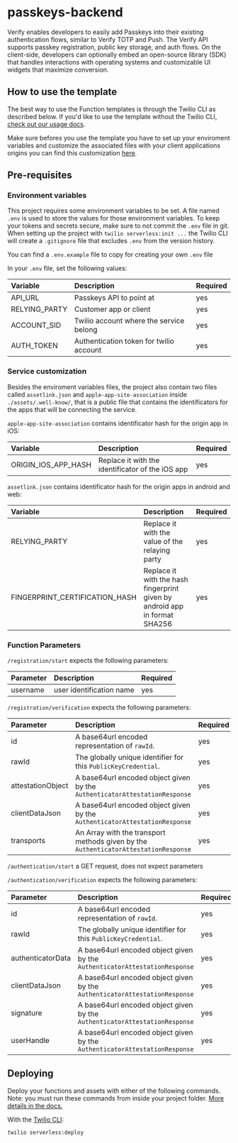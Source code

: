# passkeys-backend

Verify enables developers to easily add Passkeys into their existing authentication flows, similar to Verify TOTP and Push. The Verify API supports passkey registration, public key storage, and auth flows. On the client-side, developers can optionally embed an open-source library (SDK) that handles interactions with operating systems and customizable UI widgets that maximize conversion.

## How to use the template

The best way to use the Function templates is through the Twilio CLI as described below. If you'd like to use the template without the Twilio CLI, [check out our usage docs](../docs/USING_FUNCTIONS.md).

Make sure befores you use the template you have to set up your enviroment variables and 
customize the associated files with your client applications origins you can find this 
customization [here](#service-customization).

## Pre-requisites

### Environment variables

This project requires some environment variables to be set. A file named `.env` is used to store the values for those environment variables. To keep your tokens and secrets secure, make sure to not commit the `.env` file in git. When setting up the project with `twilio serverless:init ...` the Twilio CLI will create a `.gitignore` file that excludes `.env` from the version history.

You can find a `.env.example` file to copy for creating your own `.env` file

In your `.env` file, set the following values:

| Variable | Description | Required |
| :------- | :---------- | :------- |
| API_URL | Passkeys API to point at | yes |
| RELYING_PARTY | Customer app or client | yes
| ACCOUNT_SID | Twilio account where the service belong | yes |
| AUTH_TOKEN | Authentication token for twilio account | yes |

### Service customization

Besides the enviroment variables files, the project also contain two files called `assetlink.json` and `apple-app-site-association` inside `./assets/.well-know/`, that is a public file that contains the identificators for the apps that will be connecting the service.

`apple-app-site-association` contains identificator hash for the origin app in iOS:

| Variable | Description | Required |
| :------- | :---------- | :------- |
| ORIGIN_IOS_APP_HASH | Replace it with the identificator of the iOS app | yes |

`assetlink.json` contains identificator hash for the origin apps in android and web:

| Variable | Description | Required |
| :------- | :---------- | :------- |
| RELYING_PARTY | Replace it with the value of the relaying party | yes |
| FINGERPRINT_CERTIFICATION_HASH | Replace it with the hash fingerprint given by android app in format SHA256 | yes |


### Function Parameters

`/registration/start` expects the following parameters:

| Parameter | Description | Required |
| :-------- | :---------- | :------- |
| username | user identification name | yes


`/registration/verification` expects the following parameters:

| Parameter | Description | Required |
| :-------- | :---------- | :------- |
| id | A base64url encoded representation of `rawId`. | yes |
| rawId | The globally unique identifier for this `PublicKeyCredential`. | yes |
| attestationObject | A base64url encoded object given by the `AuthenticatorAttestationResponse` | yes |
| clientDataJson | A base64url encoded object given by the `AuthenticatorAttestationResponse` | yes |
| transports | An Array with the transport methods given by the `AuthenticatorAttestationResponse` | yes |


`/authentication/start` a GET request, does not expect parameters

`/authentication/verification` expects the following parameters:

| Parameter | Description | Required |
| :-------- | :---------- | :------- |
| id | A base64url encoded representation of `rawId`. | yes |
| rawId | The globally unique identifier for this `PublicKeyCredential`. | yes |
| authenticatorData | A base64url encoded object given by the `AuthenticatorAttestationResponse` | yes |
| clientDataJson | A base64url encoded object given by the `AuthenticatorAttestationResponse` | yes |
| signature | A base64url encoded object given by the `AuthenticatorAttestationResponse` | yes |
| userHandle | A base64url encoded object given by the `AuthenticatorAttestationResponse` | yes |

## Deploying

Deploy your functions and assets with either of the following commands. Note: you must run these commands from inside your project folder. [More details in the docs.](https://www.twilio.com/docs/labs/serverless-toolkit)

With the [Twilio CLI](https://www.twilio.com/docs/twilio-cli/quickstart):

```
twilio serverless:deploy
```

